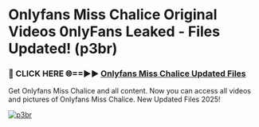# Onlyfans Miss Chalice Original Videos 0nlyFans Leaked - Files Updated! (p3br)

<h3>🔴 CLICK HERE 🌐==►► <a href="https://tinyurl.com/2jnfzry5" rel="nofollow">Onlyfans Miss Chalice Updated Files</a></h3>

Get Onlyfans Miss Chalice and all content. Now you can access all videos and pictures of Onlyfans Miss Chalice. New Updated Files 2025!

[![p3br](https://i.imgur.com/GyGTBgg.gif)](https://tinyurl.com/2jnfzry5)

